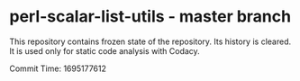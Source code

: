 # perl-scalar-list-utils - master branch

This repository contains frozen state of the repository.
Its history is cleared. It is used only for static code
analysis with Codacy.

Commit Time: 1695177612